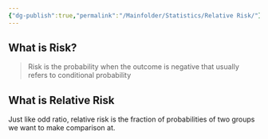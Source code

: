 ```yaml
---
{"dg-publish":true,"permalink":"/Mainfolder/Statistics/Relative Risk/"}
---
```


## What is Risk?
>Risk is the probability when the outcome is negative that usually refers to conditional probability

## What is Relative Risk
Just like odd ratio, relative risk is the fraction of probabilities of two groups we want to make comparison at.

